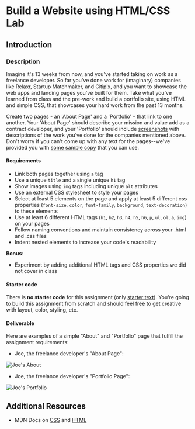 # Build a Website using HTML/CSS Lab

## Introduction

### Description


Imagine it's 13 weeks from now, and you've started taking on work as a freelance developer.  So far you've done work for (imaginary) companies like Relaxr, Startup Matchmaker, and Citipix, and you want to showcase the web apps and landing pages you've built for them.  Take what you've learned from class and the pre-work and build a portfolio site, using HTML and simple CSS, that showcases your hard work from the past 13 months.

Create two pages - an 'About Page' and a 'Portfolio' - that link to one another. Your 'About Page' should describe your mission and value add as a contract developer, and your 'Portfolio' should include [screenshots](starter-code/images) with descriptions of the work you've done for the companies mentioned above. Don't worry if you can't come up with any text for the pages--we've provided you with [some sample copy](starter-code/sample-copy.txt) that you can use.


#### Requirements

- Link both pages together using `a` tag
- Use a unique `title` and a single unique `h1` tag
- Show images using `img` tags including unique `alt` attributes
- Use an external CSS stylesheet to style your pages
- Select at least 5 elements on the page and apply at least 5 different css properties (`font-size`, `color`, `font-family`, `background`, `text-decoration`) to these elements
- Use at least 6 different HTML tags (`h1`, `h2`, `h3`, `h4`, `h5`, `h6`, `p`, `ul`, `ol`, `a`, `img`) on your pages
- Follow naming conventions and maintain consistency across your .html and .css files
- Indent nested elements to increase your code's readability

**Bonus**:

- Experiment by adding additional HTML tags and CSS properties we did not cover in class 



#### Starter code

There is **no starter code** for this assignment (only [starter text](starter-code/sample-copy.txt)). You're going to build this assignment from scratch and should feel free to get creative with layout, color, styling, etc.

#### Deliverable

Here are examples of a simple "About" and "Portfolio" page that fulfill the assignment requirements:

- Joe, the freelance developer's "About Page":

![Joe's About](https://i.imgur.com/glWa47g.png)

- Joe, the freelance developer's "Portfolio Page":

![Joe's Portfolio](https://i.imgur.com/zhBMmuJ.png)

## Additional Resources

- MDN Docs on [CSS](https://developer.mozilla.org/en-US/Learn/CSS/Basics) and [HTML](https://developer.mozilla.org/en-US/docs/Web/Guide/HTML/Introduction)

